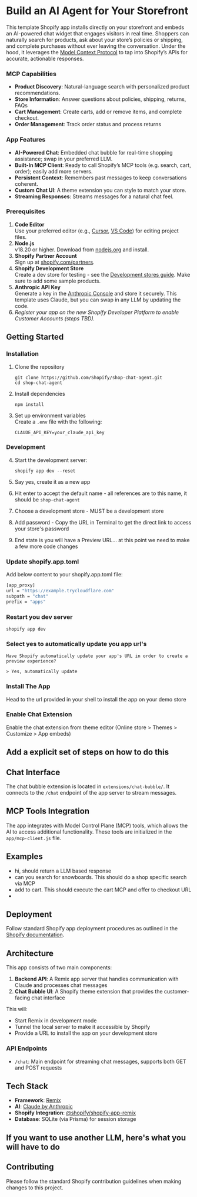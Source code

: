 # Build an AI Agent for Your Storefront

This template Shopify app installs directly on your storefront and embeds an AI-powered chat widget that engages visitors in real time. Shoppers can naturally search for products, ask about your store’s policies or shipping, and complete purchases without ever leaving the conversation. Under the hood, it leverages the [Model Context Protocol](https://modelcontextprotocol.io/) to tap into Shopify’s APIs for accurate, actionable responses.

### MCP Capabilities

- **Product Discovery**: Natural-language search with personalized product recommendations.
- **Store Information**: Answer questions about policies, shipping, returns, FAQs
- **Cart Management**: Create carts, add or remove items, and complete checkout.
- **Order Management**: Track order status and process returns

### App Features
- **AI-Powered Chat**: Embedded chat bubble for real-time shopping assistance; swap in your preferred LLM.  
- **Built-In MCP Client**: Ready to call Shopify’s MCP tools (e.g. search, cart, order); easily add more servers.  
- **Persistent Context**: Remembers past messages to keep conversations coherent.  
- **Custom Chat UI**: A theme extension you can style to match your store.  
- **Streaming Responses**: Streams messages for a natural chat feel.

### Prerequisites
1. **Code Editor**  
   Use your preferred editor (e.g., [Cursor](https://www.cursor.com/en/downloads), [VS Code](https://code.visualstudio.com/download)) for editing project files.  
2. **Node.js**  
   v18.20 or higher. Download from [nodejs.org](https://nodejs.org/) and install.  
3. **Shopify Partner Account**  
   Sign up at [shopify.com/partners](https://www.shopify.com/partners).  
4. **Shopify Development Store**  
   Create a dev store for testing - see the [Development stores guide](https://shopify.dev/docs/api/development-stores). Make sure to add some sample products.  
5. **Anthropic API Key**  
   Generate a key in the [Anthropic Console](https://console.anthropic.com/) and store it securely. This template uses Claude, but you can swap in any LLM by updating the code.  
6. *_Register your app on the new Shopify Developer Platform to enable Customer Accounts (steps TBD)._*

## Getting Started

### Installation

1. Clone the repository
   ```shell
   git clone https://github.com/Shopify/shop-chat-agent.git
   cd shop-chat-agent
   ```

2. Install dependencies
   ```shell
   npm install
   ```

3. Set up environment variables
   <br>Create a `.env` file with the following:
   ```
   CLAUDE_API_KEY=your_claude_api_key
   ```

### Development

4. Start the development server:
   ```shell
   shopify app dev --reset
   ```

1. Say yes, create it as a new app
2. Hit enter to accept the default name - all references are to this name, it should be `shop-chat-agent`
3. Choose a development store - MUST be a development store
4. Add password - Copy the URL in Terminal to get the direct link to access your store's password
5. End state is you will have a Preview URL... at this point we need to make a few more code changes


### Update shopify.app.toml

Add below content to your shopify.app.toml file:

```bash
[app_proxy]
url = "https://example.trycloudflare.com"
subpath = "chat"
prefix = "apps"
```

### Restart you dev server

```shell
shopify app dev
```

### Select yes to automatically update you app url's

```shell
Have Shopify automatically update your app's URL in order to create a preview experience?

> Yes, automatically update
```

### Install The App

Head to the url provided in your shell to install the app on your demo store

### Enable Chat Extension

Enable the chat extension from theme editor (Online store > Themes > Customize > App embeds)

## Add a explicit set of steps on how to do this

## Chat Interface

The chat bubble extension is located in `extensions/chat-bubble/`. It connects to the `/chat` endpoint of the app server to stream messages.

## MCP Tools Integration

The app integrates with Model Control Plane (MCP) tools, which allows the AI to access additional functionality. These tools are initialized in the `app/mcp-client.js` file.

## Examples
- hi, should return a LLM based response
- can you search for snowboards. This should do a shop specific search via MCP
- add <product name> to cart. This should execute the cart MCP and offer to checkout URL
- <Sid will come up with ways to test CA tools>

## Deployment

Follow standard Shopify app deployment procedures as outlined in the [Shopify documentation](https://shopify.dev/docs/apps/deployment/web).

## Architecture

This app consists of two main components:

1. **Backend API**: A Remix app server that handles communication with Claude and processes chat messages
2. **Chat Bubble UI**: A Shopify theme extension that provides the customer-facing chat interface

This will:
- Start Remix in development mode
- Tunnel the local server to make it accessible by Shopify
- Provide a URL to install the app on your development store

### API Endpoints

- `/chat`: Main endpoint for streaming chat messages, supports both GET and POST requests


## Tech Stack

- **Framework**: [Remix](https://remix.run/)
- **AI**: [Claude by Anthropic](https://www.anthropic.com/claude)
- **Shopify Integration**: [@shopify/shopify-app-remix](https://www.npmjs.com/package/@shopify/shopify-app-remix)
- **Database**: SQLite (via Prisma) for session storage

## If you want to use another LLM, here's what you will have to do

## Contributing

Please follow the standard Shopify contribution guidelines when making changes to this project.
